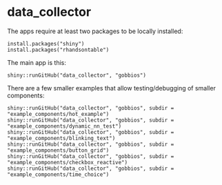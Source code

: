 # data_collector

The apps require at least two packages to be locally installed:

```
install.packages("shiny")
install.packages("rhandsontable")
```

The main app is this:

```
shiny::runGitHub("data_collector", "gobbios")
```


There are a few smaller examples that allow testing/debugging of smaller components:

```
shiny::runGitHub("data_collector", "gobbios", subdir = "example_components/hot_example")
shiny::runGitHub("data_collector", "gobbios", subdir = "example_components/dynamic_nn_test")
shiny::runGitHub("data_collector", "gobbios", subdir = "example_components/blinking_text")
shiny::runGitHub("data_collector", "gobbios", subdir = "example_components/button_grid")
shiny::runGitHub("data_collector", "gobbios", subdir = "example_components/checkbox_reactive")
shiny::runGitHub("data_collector", "gobbios", subdir = "example_components/time_choice")
```

